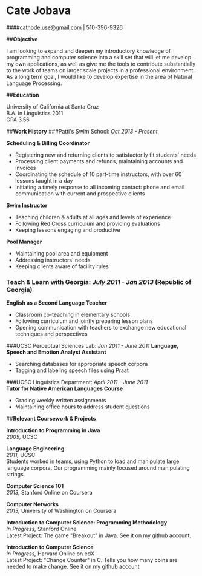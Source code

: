 Cate Jobava  
============
####cathode.use@gmail.com | 510-396-9326 

##**Objective**

I am looking to expand and deepen my introductory knowledge of programming and computer science into a skill set that will let me develop my own applications, as well as give me the tools to contribute substantially to the work of teams on larger scale projects in a professional environment. As a long term goal, I would like to develop expertise in the area of Natural Language Processing.

##**Education**

University of California at Santa Cruz  
B.A. in Linguistics 2011  
GPA 3.56  

##**Work History**
###Patti's Swim School:  *Oct 2013 - Present* 

**Scheduling & Billing Coordinator** 
 
+  Registering new and returning clients to satisfactorily fit students' needs
+  Processing client payments and refunds, maintaining accounts and invoices
+  Coordinating the schedule of 10 part-time instructors, with over 60 lessons taught in a day
+  Initiating a timely response to all incoming contact: phone and email communication with current and prospective clients
 
**Swim Instructor**  

+   Teaching children & adults at all ages and levels of experience  
+   Following Red Cross curriculum and providing evaluations  
+   Keeping lessons engaging and productive  

**Pool Manager** 
 
+  Maintaining pool area and equipment  
+  Addressing instructors' needs  
+  Keeping clients aware of facility rules  

### Teach & Learn with Georgia:  *July 2011 - Jan 2013*  (Republic of Georgia) 
 **English as a Second Language Teacher**  

+ Classroom co-teaching in elementary schools  
+ Following curriculum and jointly preparing lesson plans  
+ Opening communication with teachers to exchange new educational techniques and perspectives

###UCSC Perceptual Sciences Lab:  *Jan 2011 - June 2011*
**Language, Speech and Emotion Analyst Assistant**  

+  Searching databases for appropriate speech corpora  
+  Tagging and labeling speech files using Praat  

###UCSC Linguistics Department: *April 2011 - June 2011*  
**Tutor for Native American Languages Course**  

+  Grading weekly written assignments  
+  Maintaining office hours to address student questions  

##**Relevant Coursework & Projects**

**Introduction to Programming in Java**  
_2009,_ UCSC  

**Language Engineering**  
_2011,_ UCSC   
Students worked in teams, using Python to load and manipulate large language corpora. Our programming mainly focused around manipulating strings.

**Computer Science 101**  
_2013,_ Stanford Online on Coursera  

**Computer Networks**  
_2013,_ University of Washington on Coursera  

**Introduction to Computer Science: Programming Methodology**  
_In Progress,_ Stanford Online  
Latest Project: The game "Breakout" in Java. See it on my github account.
   
**Introduction to Computer Science**  
_In Progress,_ Harvard Online on edX  
Latest Project: "Change Counter" in C. Tells you how many coins are needed to make change. See it on my github account   
